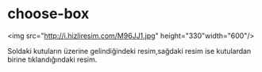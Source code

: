 choose-box
==========
<img src="http://i.hizliresim.com/M96JJ1.jpg" height="330"width="600"/>

Soldaki kutuların üzerine gelindiğindeki resim,sağdaki resim ise kutulardan birine tıklandığındaki resim.
